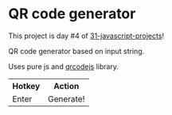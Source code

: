 # QR code generator

This project is day #4 of <a href="https://github.com/grigoryan-m/31-javascript-projects.git">31-javascript-projects</a>! 

QR code generator based on input string.

Uses pure js and <a href="https://github.com/davidshimjs/qrcodejs">qrcodejs</a> library.

<table>
  <tr>
    <th>Hotkey</th>
    <th>Action</th>
  </tr>
  <tr>
    <td>Enter</td>
    <td>Generate!</td>
  </tr>
</table>
